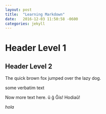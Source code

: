 ```yaml
---
layout: post
title:  "Learning Markdown"
date:   2016-12-03 11:50:58 -0600
categories: jekyll
---
```



# Header Level 1

## Header Level 2

The quick brown fox jumped over the lazy dog.

   some verbatim text
   
Now more text here.
ŭ ĝ Ĝis!  Hodiaŭ!

*hola*

  